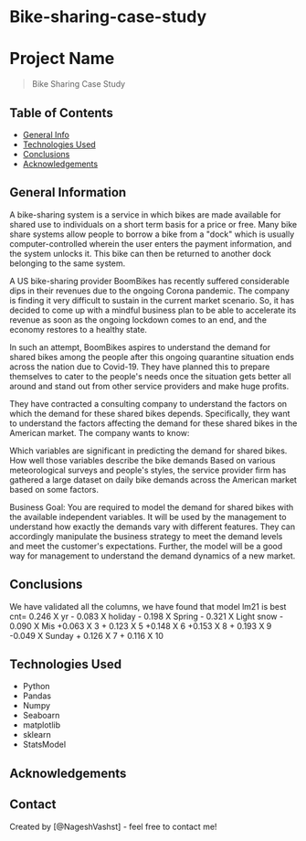 # Bike-sharing-case-study
# Project Name
> Bike Sharing Case Study


## Table of Contents
* [General Info](#general-information)
* [Technologies Used](#technologies-used)
* [Conclusions](#conclusions)
* [Acknowledgements](#acknowledgements)

<!-- You can include any other section that is pertinent to your problem -->

## General Information

A bike-sharing system is a service in which bikes are made available for shared use to individuals on a short term basis for a price or free. Many bike share systems allow people to borrow a bike from a "dock" which is usually computer-controlled wherein the user enters the payment information, and the system unlocks it. This bike can then be returned to another dock belonging to the same system.

A US bike-sharing provider BoomBikes has recently suffered considerable dips in their revenues due to the ongoing Corona pandemic. The company is finding it very difficult to sustain in the current market scenario. So, it has decided to come up with a mindful business plan to be able to accelerate its revenue as soon as the ongoing lockdown comes to an end, and the economy restores to a healthy state.

In such an attempt, BoomBikes aspires to understand the demand for shared bikes among the people after this ongoing quarantine situation ends across the nation due to Covid-19. They have planned this to prepare themselves to cater to the people's needs once the situation gets better all around and stand out from other service providers and make huge profits.

They have contracted a consulting company to understand the factors on which the demand for these shared bikes depends. Specifically, they want to understand the factors affecting the demand for these shared bikes in the American market. The company wants to know:

Which variables are significant in predicting the demand for shared bikes. How well those variables describe the bike demands Based on various meteorological surveys and people's styles, the service provider firm has gathered a large dataset on daily bike demands across the American market based on some factors.

Business Goal: You are required to model the demand for shared bikes with the available independent variables. It will be used by the management to understand how exactly the demands vary with different features. They can accordingly manipulate the business strategy to meet the demand levels and meet the customer's expectations. Further, the model will be a good way for management to understand the demand dynamics of a new market.

<!-- You don't have to answer all the questions - just the ones relevant to your project. -->

## Conclusions

We have validated all the columns, we have found that model lm21 is best
cnt= 0.246 X yr - 0.083 X holiday - 0.198 X Spring - 0.321 X Light snow - 0.090 X Mis +0.063 X 3 + 0.123 X 5 +0.148 X 6 +0.153 X 8 + 0.193 X 9 -0.049 X Sunday + 0.126 X 7 + 0.116 X 10
<!-- You don't have to answer all the questions - just the ones relevant to your project. -->


## Technologies Used
- Python
- Pandas
- Numpy
- Seaboarn
- matplotlib
- sklearn
- StatsModel

<!-- As the libraries versions keep on changing, it is recommended to mention the version of library used in this project -->

## Acknowledgements



## Contact
Created by [@NageshVashst] - feel free to contact me!


<!-- Optional -->
<!-- ## License -->
<!-- This project is open source and available under the [... License](). -->

<!-- You don't have to include all sections - just the one's relevant to your project -->
